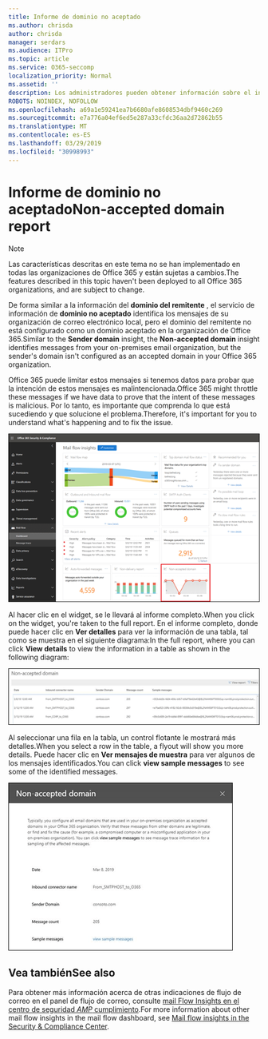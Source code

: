 ```yaml
---
title: Informe de dominio no aceptado
ms.author: chrisda
author: chrisda
manager: serdars
ms.audience: ITPro
ms.topic: article
ms.service: O365-seccomp
localization_priority: Normal
ms.assetid: ''
description: Los administradores pueden obtener información sobre el informe de dominio no aceptado en el panel de flujo de correo en el centro de seguridad & cumplimiento.
ROBOTS: NOINDEX, NOFOLLOW
ms.openlocfilehash: a69a1e59241ea7b6680afe8608534dbf9460c269
ms.sourcegitcommit: e7a776a04ef6ed5e287a33cfdc36aa2d72862b55
ms.translationtype: MT
ms.contentlocale: es-ES
ms.lasthandoff: 03/29/2019
ms.locfileid: "30998993"
---
```

# <a name="non-accepted-domain-report"></a><span data-ttu-id="9a9cc-103">Informe de dominio no aceptado</span><span class="sxs-lookup"><span data-stu-id="9a9cc-103">Non-accepted domain report</span></span>

> [!NOTE]
> <span data-ttu-id="9a9cc-104">Las características descritas en este tema no se han implementado en todas las organizaciones de Office 365 y están sujetas a cambios.</span><span class="sxs-lookup"><span data-stu-id="9a9cc-104">The features described in this topic haven't been deployed to all Office 365 organizations, and are subject to change.</span></span>

<span data-ttu-id="9a9cc-105">De forma similar a la información del **dominio del remitente** , el servicio de información de **dominio no aceptado** identifica los mensajes de su organización de correo electrónico local, pero el dominio del remitente no está configurado como un dominio aceptado en la organización de Office 365.</span><span class="sxs-lookup"><span data-stu-id="9a9cc-105">Similar to the **Sender domain** insight, the **Non-accepted domain** insight identifies messages from your on-premises email organization, but the sender's domain isn't configured as an accepted domain in your Office 365 organization.</span></span>

<span data-ttu-id="9a9cc-106">Office 365 puede limitar estos mensajes si tenemos datos para probar que la intención de estos mensajes es malintencionada.</span><span class="sxs-lookup"><span data-stu-id="9a9cc-106">Office 365 might throttle these messages if we have data to prove that the intent of these messages is malicious.</span></span> <span data-ttu-id="9a9cc-107">Por lo tanto, es importante que comprenda lo que está sucediendo y que solucione el problema.</span><span class="sxs-lookup"><span data-stu-id="9a9cc-107">Therefore, it's important for you to understand what's happening and to fix the issue.</span></span>

![El informe de dominio no aceptado en el panel de flujo de correo en el centro de seguridad & cumplimiento](media/non-accepted-domain-report-selected.png)

<span data-ttu-id="9a9cc-109">Al hacer clic en el widget, se le llevará al informe completo.</span><span class="sxs-lookup"><span data-stu-id="9a9cc-109">When you click on the widget, you're taken to the full report.</span></span> <span data-ttu-id="9a9cc-110">En el informe completo, donde puede hacer clic en **Ver detalles** para ver la información de una tabla, tal como se muestra en el siguiente diagrama:</span><span class="sxs-lookup"><span data-stu-id="9a9cc-110">In the full report, where you can click **View details** to view the information in a table as shown in the following diagram:</span></span>

![Ver la tabla de detalles en el informe de dominio no aceptado](media/non-accepted-domain-report-view-details.png)

<span data-ttu-id="9a9cc-112">Al seleccionar una fila en la tabla, un control flotante le mostrará más detalles.</span><span class="sxs-lookup"><span data-stu-id="9a9cc-112">When you select a row in the table, a flyout will show you more details.</span></span> <span data-ttu-id="9a9cc-113">Puede hacer clic en **Ver mensajes de muestra** para ver algunos de los mensajes identificados.</span><span class="sxs-lookup"><span data-stu-id="9a9cc-113">You can click **view sample messages** to see some of the identified messages.</span></span>

![Selección de una fila en la tabla de detalles en el informe de dominio no aceptado](media/non-accepted-domain-report-select-row-in-table.png)

## <a name="see-also"></a><span data-ttu-id="9a9cc-115">Vea también</span><span class="sxs-lookup"><span data-stu-id="9a9cc-115">See also</span></span>

<span data-ttu-id="9a9cc-116">Para obtener más información acerca de otras indicaciones de flujo de correo en el panel de flujo de correo, consulte [mail Flow Insights en el centro de seguridad _AMP_ cumplimiento](mail-flow-insights-v2.md).</span><span class="sxs-lookup"><span data-stu-id="9a9cc-116">For more information about other mail flow insights in the mail flow dashboard, see [Mail flow insights in the Security & Compliance Center](mail-flow-insights-v2.md).</span></span>
